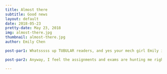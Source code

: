 ```yaml
---
title: Almost there
subtitle: Good news
layout: default
date: 2018-05-23
pretty-date: May 23, 2018
img: almost-there.jpg
thumbnail: almost-there.jpg
author: Emily Chen

post-par1: Whatsssss up TUBULAR readers, and yes your mech girl Emily is back again! As you maybe already know, the team is already preparing for the CDR presentation. At the same time the unwelcomed exams are also getting closer. Bleeeeeh, but luckily we have some good news to cheers  us up a bit. Many of you maybe already know, I have been in crazy contact with a lot of vendors such as Parker, Bosch Rexboth and Swagelok for the past weeks. I kind of become the sponsor hunter in this team and the good news this week is... *drums*  Swagelok are very interested for a sponsorship with TUBULAR team. Since most of the mechanical components in our experiment are based on theirs products, this will be a tremendous support! This is not officially decided but I still want to thank Swagelok for giving us this opportunity. 

post-par2: Anyway, I feel the assignments and exams are hunting me right now and therefor I need to leave you guys with such a short blogpost. But I can promise, next time it will be longer and hopefully I will be able to share more good news! For now, take care and see you soon!     

---
```


